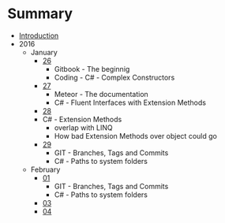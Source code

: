 # Summary

* [Introduction](README.md)
* 2016
   * January
       * [26](2016/January/26.md)
           * Gitbook - The beginnig
           * Coding - C# - Complex Constructors
       * [27](2016/January/27.md)
           * Meteor - The documentation
           * C# - Fluent Interfaces with Extension Methods
       * [28](2016/January/28.md)
        * C# - Extension Methods
            *  overlap with LINQ
            *  How bad Extension Methods over object could go
       * [29](2016/January/29.md)
            * GIT - Branches, Tags and Commits
            * C# - Paths to system folders
   * February
        * [01](2016/February/01.md)
            * GIT - Branches, Tags and Commits
            * C# - Paths to system folders
        * [03](2016/February/03.md)
        * [04](2016/February/04.md)

